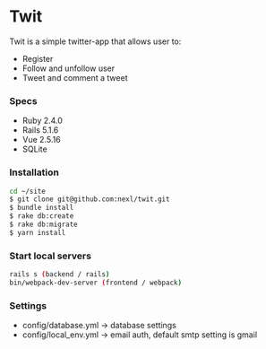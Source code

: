 # Twit

Twit is a simple twitter-app that allows user to:
* Register
* Follow and unfollow user
* Tweet and comment a tweet

### Specs
* Ruby 2.4.0
* Rails 5.1.6
* Vue 2.5.16
* SQLite

### Installation

```sh
cd ~/site
$ git clone git@github.com:nexl/twit.git
$ bundle install
$ rake db:create
$ rake db:migrate
$ yarn install
```

### Start local servers
```sh
rails s (backend / rails)
bin/webpack-dev-server (frontend / webpack)
```

### Settings 

* config/database.yml -> database settings
* config/local_env.yml -> email auth, default smtp setting is gmail
